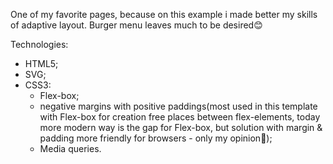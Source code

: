 
One of my favorite pages, because on this example i made better my skills of adaptive layout. Burger menu leaves much to be desired😊

Technologies:
- HTML5;
- SVG;
- CSS3:
  - Flex-box;
  - negative margins with positive paddings(most used in this template with Flex-box for creation free places between flex-elements, today more modern way is the gap for Flex-box, but solution with margin & padding more friendly for browsers - only my opinion🙂);
  - Media queries.
